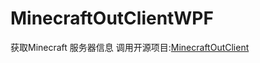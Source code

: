# MinecraftOutClientWPF
获取Minecraft 服务器信息
调用开源项目:[MinecraftOutClient](https://github.com/Nsiso/MinecraftOutClient)
